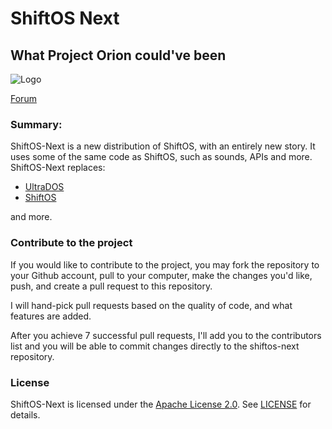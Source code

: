 # ShiftOS Next
## What Project Orion could've been

![Logo](http://198.8.95.3/shiftos/forum/styles/digi_darkblue2/theme/images/logo.png)

[Forum](http://www.shiftosnext.ml/forum)

### Summary: 

ShiftOS-Next is a new distribution of ShiftOS, with an entirely new story. It uses some of the same code as ShiftOS, such as sounds, APIs and more. ShiftOS-Next replaces:
 - [UltraDOS](http://shiftos.net/topic1595.html)
 - [ShiftOS](http://shiftos.net/)

and more.

### Contribute to the project

If you would like to contribute to the project, you may fork the repository to your Github account, pull to your computer, make the changes you'd like, push, and create a pull request to this repository.

I will hand-pick pull requests based on the quality of code, and what features are added.

After you achieve 7 successful pull requests, I'll add you to the contributors list and you will be able to commit changes directly to the shiftos-next repository.

### License

ShiftOS-Next is licensed under the [Apache License 2.0](http://www.apache.org/licenses/LICENSE-2.0). See [LICENSE](https://github.com/shiftosnext/shiftos-next/blob/master/LICENSE) for details.
